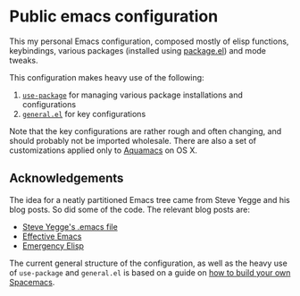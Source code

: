 # Public emacs configuration

This my personal Emacs configuration, composed mostly of elisp functions,
keybindings, various packages (installed
using [package.el](http://www.wikemacs.org/wiki/Package.el)) and mode tweaks.

This configuration makes heavy use of the following:

  1. [`use-package`](https://github.com/jwiegley/use-package) for managing
     various package installations and configurations
  2. [`general.el`](https://github.com/noctuid/general.el) for key
     configurations

Note that the key configurations are rather rough and often changing, and should
probably not be imported wholesale. There are also a set of customizations
applied only to [Aquamacs](http://aquamacs.org) on OS X.

## Acknowledgements

The idea for a neatly partitioned Emacs tree came from Steve Yegge and his blog
posts. So did some of the code. The relevant blog posts are:

  - [Steve Yegge's .emacs file](https://sites.google.com/site/steveyegge2/my-dot-emacs-file)
  - [Effective Emacs](https://sites.google.com/site/steveyegge2/effective-emacs)
  - [Emergency Elisp](http://steve-yegge.blogspot.com/2008/01/emergency-elisp.html)

The current general structure of the configuration, as well as the heavy use of
`use-package` and `general.el` is based on a guide on
[how to build your own Spacemacs](https://sam217pa.github.io/2016/09/02/how-to-build-your-own-spacemacs/).
